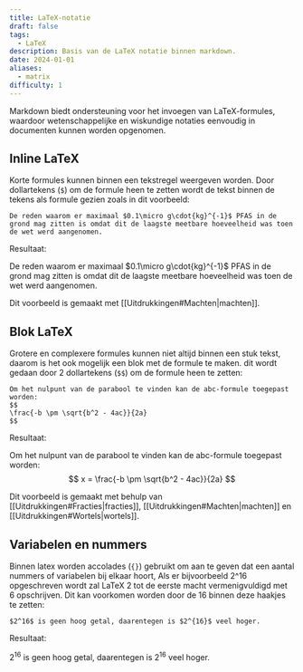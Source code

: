 ```yaml
---
title: LaTeX-notatie
draft: false
tags:
  - LaTeX
description: Basis van de LaTeX notatie binnen markdown.
date: 2024-01-01
aliases:
  - matrix
difficulty: 1
---
```

Markdown biedt ondersteuning voor het invoegen van LaTeX-formules, waardoor wetenschappelijke en wiskundige notaties eenvoudig in documenten kunnen worden opgenomen.

## Inline LaTeX

Korte formules kunnen binnen een tekstregel weergeven worden. Door dollartekens (`$`) om de formule heen te zetten wordt de tekst binnen de tekens als formule gezien zoals in dit voorbeeld:

```
De reden waarom er maximaal $0.1\micro g\cdot{kg}^{-1}$ PFAS in de grond mag zitten is omdat dit de laagste meetbare hoeveelheid was toen de wet werd aangenomen.
```

Resultaat:

De reden waarom er maximaal $0.1\micro g\cdot{kg}^{-1}$ PFAS in de grond mag zitten is omdat dit de laagste meetbare hoeveelheid was toen de wet werd aangenomen.

Dit voorbeeld is gemaakt met [[Uitdrukkingen#Machten|machten]].

## Blok LaTeX

Grotere en complexere formules kunnen niet altijd binnen een stuk tekst, daarom is het ook mogelijk een blok met de formule te maken. dit wordt gedaan door 2 dollartekens (`$$`) om de formule heen te zetten:

```
Om het nulpunt van de parabool te vinden kan de abc-formule toegepast worden:
$$
\frac{-b \pm \sqrt{b^2 - 4ac}}{2a}
$$
```

Resultaat:

Om het nulpunt van de parabool te vinden kan de abc-formule toegepast worden:
$$
x = \frac{-b \pm \sqrt{b^2 - 4ac}}{2a}
$$

Dit voorbeeld is gemaakt met behulp van [[Uitdrukkingen#Fracties|fracties]], [[Uitdrukkingen#Machten|machten]] en [[Uitdrukkingen#Wortels|wortels]].

## Variabelen en nummers

Binnen latex worden accolades (`{}`) gebruikt om aan te geven dat een aantal nummers of variabelen bij elkaar hoort, Als er bijvoorbeeld 2^16 opgeschreven wordt zal LaTeX 2 tot de eerste macht vermenigvuldigd met 6 opschrijven. Dit kan voorkomen worden door de 16 binnen deze haakjes te zetten:

```
$2^16$ is geen hoog getal, daarentegen is $2^{16}$ veel hoger.
```

Resultaat:

$2^16$ is geen hoog getal, daarentegen is $2^{16}$ veel hoger.